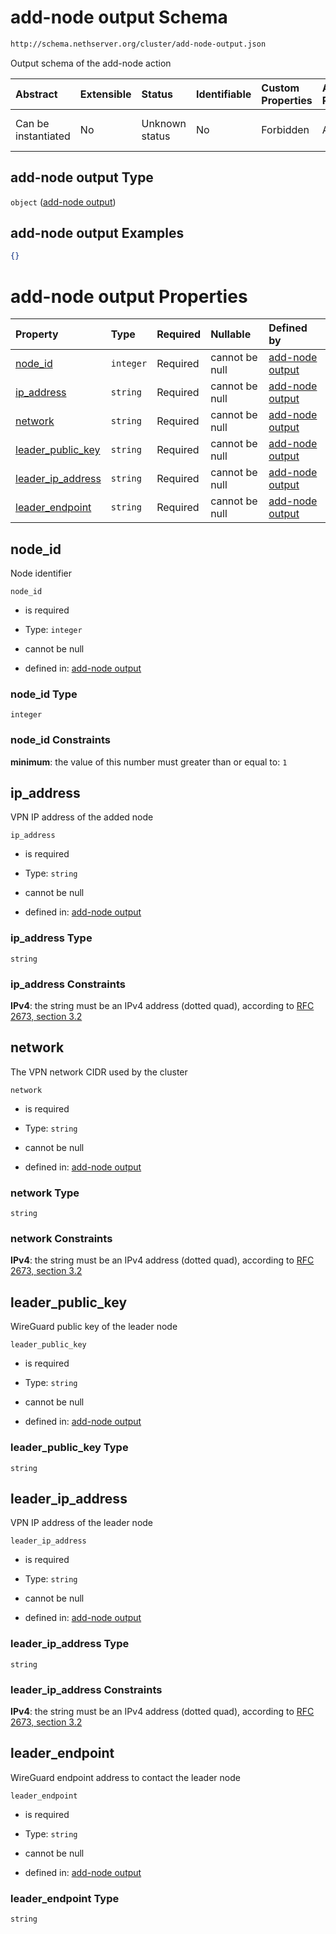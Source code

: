 # add-node output Schema

```txt
http://schema.nethserver.org/cluster/add-node-output.json
```

Output schema of the add-node action

| Abstract            | Extensible | Status         | Identifiable | Custom Properties | Additional Properties | Access Restrictions | Defined In                                                                  |
| :------------------ | :--------- | :------------- | :----------- | :---------------- | :-------------------- | :------------------ | :-------------------------------------------------------------------------- |
| Can be instantiated | No         | Unknown status | No           | Forbidden         | Allowed               | none                | [add-node-output.json](cluster/add-node-output.json "open original schema") |

## add-node output Type

`object` ([add-node output](add-node-output.md))

## add-node output Examples

```json
{}
```

# add-node output Properties

| Property                                | Type      | Required | Nullable       | Defined by                                                                                                                                                   |
| :-------------------------------------- | :-------- | :------- | :------------- | :----------------------------------------------------------------------------------------------------------------------------------------------------------- |
| [node_id](#node_id)                     | `integer` | Required | cannot be null | [add-node output](add-node-output-properties-node_id.md "http://schema.nethserver.org/cluster/add-node-output.json#/properties/node_id")                     |
| [ip_address](#ip_address)               | `string`  | Required | cannot be null | [add-node output](add-node-output-properties-ip_address.md "http://schema.nethserver.org/cluster/add-node-output.json#/properties/ip_address")               |
| [network](#network)                     | `string`  | Required | cannot be null | [add-node output](add-node-output-properties-network.md "http://schema.nethserver.org/cluster/add-node-output.json#/properties/network")                     |
| [leader_public_key](#leader_public_key) | `string`  | Required | cannot be null | [add-node output](add-node-output-properties-leader_public_key.md "http://schema.nethserver.org/cluster/add-node-output.json#/properties/leader_public_key") |
| [leader_ip_address](#leader_ip_address) | `string`  | Required | cannot be null | [add-node output](add-node-output-properties-leader_ip_address.md "http://schema.nethserver.org/cluster/add-node-output.json#/properties/leader_ip_address") |
| [leader_endpoint](#leader_endpoint)     | `string`  | Required | cannot be null | [add-node output](add-node-output-properties-leader_endpoint.md "http://schema.nethserver.org/cluster/add-node-output.json#/properties/leader_endpoint")     |

## node_id

Node identifier

`node_id`

*   is required

*   Type: `integer`

*   cannot be null

*   defined in: [add-node output](add-node-output-properties-node_id.md "http://schema.nethserver.org/cluster/add-node-output.json#/properties/node_id")

### node_id Type

`integer`

### node_id Constraints

**minimum**: the value of this number must greater than or equal to: `1`

## ip_address

VPN IP address of the added node

`ip_address`

*   is required

*   Type: `string`

*   cannot be null

*   defined in: [add-node output](add-node-output-properties-ip_address.md "http://schema.nethserver.org/cluster/add-node-output.json#/properties/ip_address")

### ip_address Type

`string`

### ip_address Constraints

**IPv4**: the string must be an IPv4 address (dotted quad), according to [RFC 2673, section 3.2](https://tools.ietf.org/html/rfc2673 "check the specification")

## network

The VPN network CIDR used by the cluster

`network`

*   is required

*   Type: `string`

*   cannot be null

*   defined in: [add-node output](add-node-output-properties-network.md "http://schema.nethserver.org/cluster/add-node-output.json#/properties/network")

### network Type

`string`

### network Constraints

**IPv4**: the string must be an IPv4 address (dotted quad), according to [RFC 2673, section 3.2](https://tools.ietf.org/html/rfc2673 "check the specification")

## leader_public_key

WireGuard public key of the leader node

`leader_public_key`

*   is required

*   Type: `string`

*   cannot be null

*   defined in: [add-node output](add-node-output-properties-leader_public_key.md "http://schema.nethserver.org/cluster/add-node-output.json#/properties/leader_public_key")

### leader_public_key Type

`string`

## leader_ip_address

VPN IP address of the leader node

`leader_ip_address`

*   is required

*   Type: `string`

*   cannot be null

*   defined in: [add-node output](add-node-output-properties-leader_ip_address.md "http://schema.nethserver.org/cluster/add-node-output.json#/properties/leader_ip_address")

### leader_ip_address Type

`string`

### leader_ip_address Constraints

**IPv4**: the string must be an IPv4 address (dotted quad), according to [RFC 2673, section 3.2](https://tools.ietf.org/html/rfc2673 "check the specification")

## leader_endpoint

WireGuard endpoint address to contact the leader node

`leader_endpoint`

*   is required

*   Type: `string`

*   cannot be null

*   defined in: [add-node output](add-node-output-properties-leader_endpoint.md "http://schema.nethserver.org/cluster/add-node-output.json#/properties/leader_endpoint")

### leader_endpoint Type

`string`

